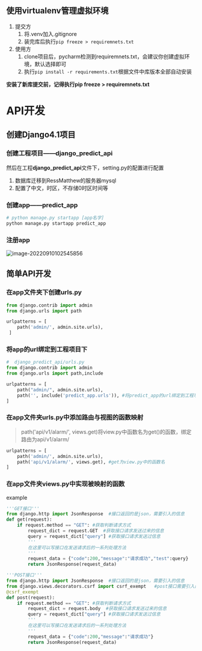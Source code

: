 ## 使用virtualenv管理虚拟环境

1. 提交方
   1. 将.venv加入.gitignore
   2. 装完库后执行`pip freeze > requiremnets.txt`
2. 使用方
   1. clone项目后，pycharm检测到requiremnets.txt，会建议你创建虚拟环境，默认选择即可
   2. 执行`pip install -r requirements.txt`根据文件中库版本全部自动安装



**安装了新库提交前，记得执行pip freeze > requiremnets.txt**



# API开发

## 创建Django4.1项目

### 创建工程项目——django_predict_api

然后在工程**django_predict_api**文件下，setting.py的配置进行配置

1. 数据库迁移到RessMatthew的服务器mysql
2. 配置了中文，时区，不存储0时区时间等



### 创建app——predict_app

```python
# python manage.py startapp [app名字]
python manage.py startapp predict_app
```



### 注册app

![image-20220910102545856](https://ressmatthew-picture-cloud-storage.oss-cn-hangzhou.aliyuncs.com/img/image-20220910102545856.png)



## 简单API开发

### 在app文件夹下创建urls.py

```python
from django.contrib import admin
from django.urls import path

urlpatterns = [
    path('admin/', admin.site.urls),
 ]
```



### 将app的url绑定到工程项目下

```python
#  django_predict_api/urls.py
from django.contrib import admin
from django.urls import path,include

urlpatterns = [
    path("admin/", admin.site.urls),
    path('', include('predict_app.urls')), #将predict_app的url绑定到工程项目下
]
```



### 在app文件夹urls.py中添加路由与视图的函数映射

> path('api/v1/alarm/', views.get)将view.py中函数名为get()的函数，绑定路由为api/v1/alarm/

```python
urlpatterns = [
    path('admin/', admin.site.urls),
    path('api/v1/alarm/', views.get), #get为view.py中的函数名
]
```



### 在app文件夹views.py中实现被映射的函数

example

```python
'''GET接口'''
from django.http import JsonResponse  #接口返回的是json，需要引入的信息
def get(request):
    if request.method == "GET": #获取判断请求方式
        request_dict = request.GET  #获取接口请求发送过来的信息
        query = request_dict["query"] #获取接口请求发送过信息
        '''
        在这里可以写接口在发送请求后的一系列处理方法
        '''
        request_data = {"code":200,"message":"请求成功","test":query}
        return JsonResponse(request_data)
```



```python
'''POST接口'''
from django.http import JsonResponse  #接口返回的是json，需要引入的信息
from django.views.decorators.csrf import csrf_exempt   #post接口需要引入的信息
@csrf_exempt
def post(request):
    if request.method == "GET": #获取判断请求方式
        request_dict = request.body  #获取接口请求发送过来的信息
        query = request_dict["query"] #获取接口请求发送过信息
        '''
        在这里可以写接口在发送请求后的一系列处理方法
        '''
        request_data = {"code":200,"message":"请求成功"}
        return JsonResponse(request_data)
```

